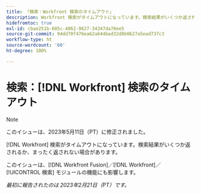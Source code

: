 ```yaml
---
title: 「検索：Workfront 検索のタイムアウト」
description: Workfront 検索がタイムアウトになっています。検索結果がいくつか返されるか、まったく返されない場合があります。
hidefromtoc: true
exl-id: cbae251b-605c-4062-9627-34347da70ee5
source-git-commit: 94dd70f476ea62a644bad32d8b0627a5ead737c3
workflow-type: ht
source-wordcount: '60'
ht-degree: 100%

---
```


# 検索：[!DNL Workfront] 検索のタイムアウト

<!--this issue is on WF and WFF TOCs. Valid issue, won't fix-->

>[!NOTE]
>
>このイシューは、2023年5月11日（PT）に修正されました。

[!DNL Workfront] 検索がタイムアウトになっています。検索結果がいくつか返されるか、まったく返されない場合があります。

このイシューは、[!DNL Workfront Fusion]／[!DNL Workfront]／[!UICONTROL 検索] モジュールの機能にも影響します。

_最初に報告されたのは 2023年2月21日（PT）です。_
